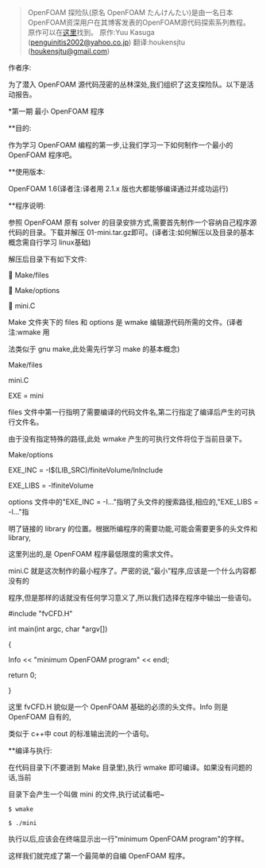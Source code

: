 >OpenFOAM 探险队(原名 OpenFOAM たんけんたい)是由一名日本OpenFOAM资深用户在其博客发表的OpenFOAM源代码探索系列教程。
>原作可以在[这里](http://www.geocities.jp/penguinitis2002/study/OpenFOAM/tankentai/)找到。
>原作:Yuu Kasuga (penguinitis2002@yahoo.co.jp)
>翻译:houkensjtu (houkensjtu@gmail.com)

作者序:

为了潜入 OpenFOAM 源代码茂密的丛林深处,我们组织了这支探险队。以下是活动报告。

*第一期 最小 OpenFOAM 程序

**目的:

作为学习 OpenFOAM 编程的第一步,让我们学习一下如何制作一个最小的 OpenFOAM 程序吧。

**使用版本:

OpenFOAM 1.6(译者注:译者用 2.1.x 版也大都能够编译通过并成功运行)

**程序说明:

参照 OpenFOAM 原有 solver 的目录安排方式,需要首先制作一个容纳自己程序源代码的目录。下载并解压 01-mini.tar.gz即可。(译者注:如何解压以及目录的基本概念需自行学习 linux基础)

解压后目录下有如下文件:

 Make/files

 Make/options

 mini.C

Make 文件夹下的 files 和 options 是 wmake 编辑源代码所需的文件。(译者注:wmake 用

法类似于 gnu make,此处需先行学习 make 的基本概念)

Make/files

mini.C

EXE = mini

files 文件中第一行指明了需要编译的代码文件名,第二行指定了编译后产生的可执行文件名。

由于没有指定特殊的路径,此处 wmake 产生的可执行文件将位于当前目录下。

Make/options

EXE_INC = -I$(LIB_SRC)/finiteVolume/lnInclude

EXE_LIBS = -lfiniteVolume

options 文件中的"EXE_INC = -I..."指明了头文件的搜索路径,相应的,"EXE_LIBS = -l..."指

明了链接的 library 的位置。根据所编程序的需要功能,可能会需要更多的头文件和 library,

这里列出的,是 OpenFOAM 程序最低限度的需求文件。

mini.C 就是这次制作的最小程序了。严密的说,“最小”程序,应该是一个什么内容都没有的

程序,但是那样的话就没有任何学习意义了,所以我们选择在程序中输出一些语句。

#include "fvCFD.H"

int main(int argc, char *argv[])

{

Info << "minimum OpenFOAM program" << endl;

return 0;

}

这里 fvCFD.H 貌似是一个 OpenFOAM 基础的必须的头文件。Info 则是 OpenFOAM 自有的,

类似于 c++中 cout 的标准输出流的一个语句。

**编译与执行:

在代码目录下(不要进到 Make 目录里),执行 wmake 即可编译。如果没有问题的话,当前

目录下会产生一个叫做 mini 的文件,执行试试看吧~

`$ wmake`

`$ ./mini`

执行以后,应该会在终端显示出一行"minimum OpenFOAM program"的字样。

这样我们就完成了第一个最简单的自编 OpenFOAM 程序。
